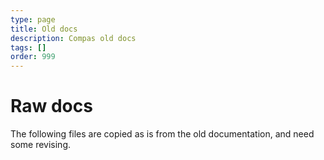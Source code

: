 ```yaml
---
type: page
title: Old docs
description: Compas old docs
tags: []
order: 999
---
```


# Raw docs

The following files are copied as is from the old documentation, and need some
revising.

